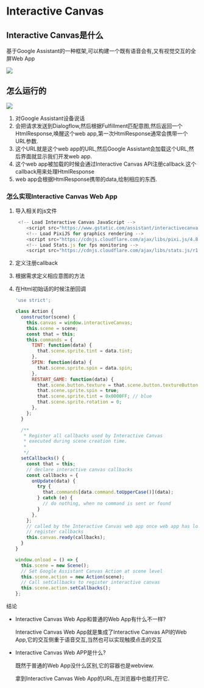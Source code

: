 # Interactive Canvas

## Interactive Canvas是什么

基于Google Assistant的一种框架,可以构建一个既有语音会有,又有视觉交互的全屏Web App

![](http://xiaoyu-ipic.oss-cn-beijing.aliyuncs.com/2019-11-20-interactivecanvasgame.gif)

## 怎么运行的

![](http://xiaoyu-ipic.oss-cn-beijing.aliyuncs.com/2019-11-20-091654.jpg)

1. 对Google Assistant设备说话
2. 会把请求发送到Dialogflow,然后根据Fulfillment匹配意图,然后返回一个HtmlResponse,唤醒这个web app,第一次HtmlResponse通常会携带一个URL参数.
3. 这个URL就是这个web app的URL,然后Google Assistant会加载这个URL,然后界面就显示我们开发web app.
4. 这个web app被加载的时候会通过Interactive Canvas API注册callback.这个callback用来处理HtmlResponse
5. web app会根据HtmlResponse携带的data,绘制相应的东西.

### 怎么实现Interactive Canvas Web App

1. 导入相关的js文件

   ```javascript
    <!-- Load Interactive Canvas JavaScript -->
       <script src="https://www.gstatic.com/assistant/interactivecanvas/api/interactive_canvas.min.js"></script>
       <!-- Load PixiJS for graphics rendering -->
       <script src="https://cdnjs.cloudflare.com/ajax/libs/pixi.js/4.8.7/pixi.min.js"></script>
       <!-- Load Stats.js for fps monitoring -->
       <script src="https://cdnjs.cloudflare.com/ajax/libs/stats.js/r16/Stats.min.js"></script>
   ```

2. 定义注册callback

3. 根据需求定义相应意图的方法

4. 在Html初始话的时候注册回调

   ```javascript
   'use strict';
   
   class Action {
     constructor(scene) {
       this.canvas = window.interactiveCanvas;
       this.scene = scene;
       const that = this;
       this.commands = {
         TINT: function(data) {
           that.scene.sprite.tint = data.tint;
         },
         SPIN: function(data) {
           that.scene.sprite.spin = data.spin;
         },
         RESTART_GAME: function(data) {
           that.scene.button.texture = that.scene.button.textureButton;
           that.scene.sprite.spin = true;
           that.scene.sprite.tint = 0x0000FF; // blue
           that.scene.sprite.rotation = 0;
         },
       };
     }
   
     /**
      * Register all callbacks used by Interactive Canvas
      * executed during scene creation time.
      *
      */
     setCallbacks() {
       const that = this;
       // declare interactive canvas callbacks
       const callbacks = {
         onUpdate(data) {
           try {
             that.commands[data.command.toUpperCase()](data);
           } catch (e) {
             // do nothing, when no command is sent or found
           }
         },
       };
       // called by the Interactive Canvas web app once web app has loaded to
       // register callbacks
       this.canvas.ready(callbacks);
     }
   }
   
   ```

   ```javascript
   window.onload = () => {
     this.scene = new Scene();
     // Set Google Assistant Canvas Action at scene level
     this.scene.action = new Action(scene);
     // Call setCallbacks to register interactive canvas
     this.scene.action.setCallbacks();
   };
   ```

   

结论

- Interactive Canvas  Web App和普通的Web App有什么不一样?

  Interactive Canvas  Web App就是集成了Interactive Canvas API的Web App,它的交互侧重于语音交互,当然也可以实现触摸点击的交互

- Interactive Canvas  Web APP是什么?

  既然于普通的Web App没什么区别,它的容器也是webview.

  拿到Interactive Canvas Web App的URL,在浏览器中也能打开它.